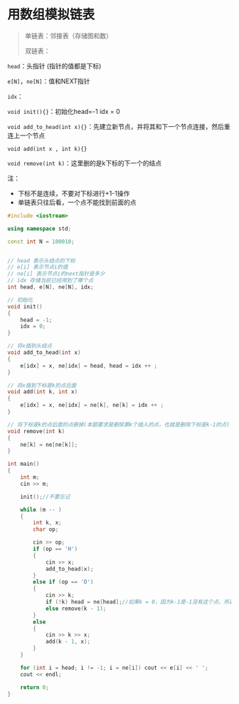 # 用数组模拟链表

> 单链表：邻接表（存储图和数）
>
> 双链表：

`head`：头指针 (指针的值都是下标)

`e[N]`，`ne[N]`：值和NEXT指针

`idx`：

`void init(){}`：初始化head=-1 idx = 0

`void add_to_head(int x){}`：先建立新节点，并将其和下一个节点连接，然后重连上一个节点

`void add(int x , int k){}`

`void remove(int k)`：这里删的是k下标的下一个的结点

注：

- 下标不是连续，不要对下标进行+1-1操作
- 单链表只往后看，一个点不能找到前面的点

```c++
#include <iostream>

using namespace std;

const int N = 100010;


// head 表示头结点的下标
// e[i] 表示节点i的值
// ne[i] 表示节点i的next指针是多少
// idx 存储当前已经用到了哪个点
int head, e[N], ne[N], idx;

// 初始化
void init()
{
    head = -1;
    idx = 0;
}

// 将x插到头结点
void add_to_head(int x)
{
    e[idx] = x, ne[idx] = head, head = idx ++ ;
}

// 将x插到下标是k的点后面
void add(int k, int x)
{
    e[idx] = x, ne[idx] = ne[k], ne[k] = idx ++ ;
}

// 将下标是k的点后面的点删掉(本题要求是删除第k个插入的点，也就是删除下标是k-1的点)
void remove(int k)
{
    ne[k] = ne[ne[k]];
}

int main()
{
    int m;
    cin >> m;

    init();//不要忘记

    while (m -- )
    {
        int k, x;
        char op;

        cin >> op;
        if (op == 'H')
        {
            cin >> x;
            add_to_head(x);
        }
        else if (op == 'D')
        {
            cin >> k;
            if (!k) head = ne[head];//如果k = 0，因为k-1是-1没有这个点，所以要特殊处理哦
            else remove(k - 1);
        }
        else
        {
            cin >> k >> x;
            add(k - 1, x);
        }
    }

    for (int i = head; i != -1; i = ne[i]) cout << e[i] << ' ';
    cout << endl;

    return 0;
}
```